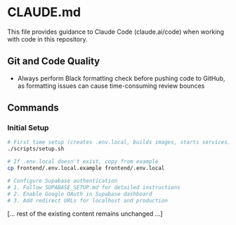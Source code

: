 # CLAUDE.md

This file provides guidance to Claude Code (claude.ai/code) when working with code in this repository.

## Git and Code Quality

- Always perform Black formatting check before pushing code to GitHub, as formatting issues can cause time-consuming review bounces

## Commands

### Initial Setup
```bash
# First time setup (creates .env.local, builds images, starts services)
./scripts/setup.sh

# If .env.local doesn't exist, copy from example
cp frontend/.env.local.example frontend/.env.local

# Configure Supabase authentication
# 1. Follow SUPABASE_SETUP.md for detailed instructions
# 2. Enable Google OAuth in Supabase dashboard
# 3. Add redirect URLs for localhost and production
```

[... rest of the existing content remains unchanged ...]